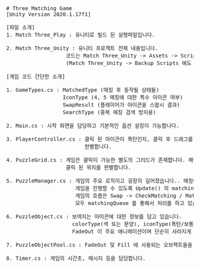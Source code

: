 <pre>
# Three Matching Game
[Unity Version 2020.1.17f1] 

[파일 소개]
1. Match Three_Play : 유니티로 빌드 된 실행파일입니다.

2. Match Three_Unity : 유니티 프로젝트 전체 내용입니다.
                   코드는 Match Three_Unity -> Assets -> Scripts 에 위치합니다.
                   (Match Three_Unity -> Backup Scripts 에도 수정 전 코드들이 남아있습니다.)

[게임 코드 간단한 소개]

1. GameTypes.cs : MatchedType (매칭 후 동작될 상태들)
                  IconType (4, 5 매칭에 대한 특수 아이콘 여부)
                  SwapResult (플레이어가 아이콘을 스왑시 결과)
                  SearchType (중복 매칭 검색 방지용)
                  
2. Main.cs : 시작 화면을 담당하고 기본적인 옵션 설정이 가능합니다.

3. PlayerController.cs : 클릭 된 아이콘이 폭탄인지, 클릭 후 드래그를 통해 스왑을 하였는지 등을
                         판별합니다.

4. PuzzleGrid.cs : 게임은 클릭이 가능한 별도의 그리드가 존재합니다. 해당 그리드 스크립트를 통해
                   클릭 된 위치를 판별합니다.

5. PuzzleManager.cs : 게임의 주요 로직이고 굉장히 길어졌습니다.. 매칭이 되어 아이콘이 사라지는 애니메이션 중에도
                      게임을 진행할 수 있도록 Update() 의 matchingQueue 를 두어 매칭과 채우기를 하고 있습니다.
                      게임의 흐름은 Swap -> CheckMatching / Matching -> CrashPuzzle -> FillPuzzle => matchingQueue
                      모두 matchingQueue 를 통해서 처리를 하고 있습니다.

6. PuzzleObject.cs : 보여지는 아이콘에 대한 정보를 담고 있습니다. 
                     colorType(색 또는 문양), iconType(폭탄/보통), isUsing (채우기에 사용 중), isSwapping (교환 중)
                     FadeOut 이 주요 애니메이션이며 단순히 사라지게 만들어놨습니다.

7. PuzzleObjectPool.cs : FadeOut 및 Fill 에 사용되는 오브젝트들을 재활용하기 위한 오브젝트 풀을 사용하고 있습니다.

8. Timer.cs : 게임의 시간초, 메시지 등을 담당합니다.
</pre>
